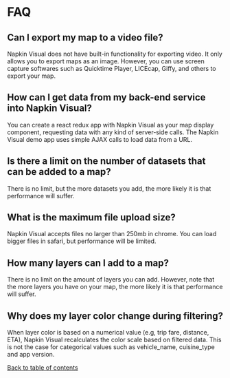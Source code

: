 # FAQ

## Can I export my map to a video file?
Napkin Visual does not have built-in functionality for exporting video. It only allows you to export maps as an image. However, you can use screen capture softwares such as Quicktime Player, LICEcap, Giffy, and others to export your map.

## How can I get data from my back-end service into Napkin Visual?
You can create a react redux app with Napkin Visual as your map display component, requesting data with any kind of server-side calls. The Napkin Visual demo app uses simple AJAX calls to load data from a URL.

## Is there a limit on the number of datasets that can be added to a map?
There is no limit, but the more datasets you add, the more likely it is that performance will suffer.

## What is the maximum file upload size?
Napkin Visual accepts files no larger than 250mb in chrome. You can load bigger files in safari, but performance will be limited.

## How many layers can I add to a map?
There is no limit on the amount of layers you can add. However, note that the more layers you have on your map, the more likely it is that performance will suffer.

## Why does my layer color change during filtering?
When layer color is based on a numerical value (e.g, trip fare, distance, ETA), Napkin Visual recalculates the color scale based on filtered data. This is not the case for categorical values such as vehicle_name, cuisine_type and app version.

[Back to table of contents](README.md)

